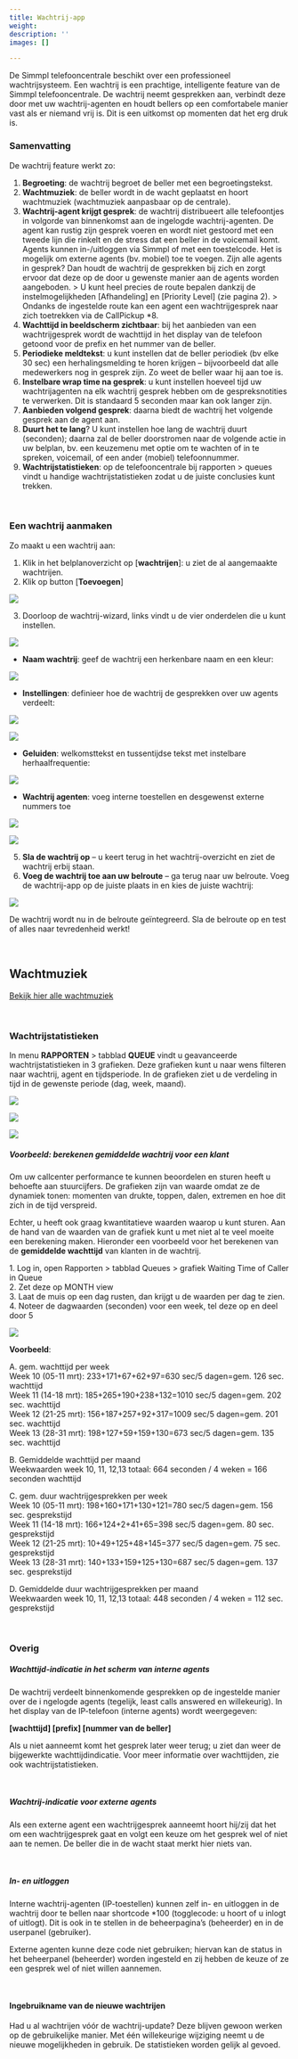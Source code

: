 ```yaml
---
title: Wachtrij-app
weight: 
description: ''
images: []

---
```

De Simmpl telefooncentrale beschikt over een professioneel wachtrijsysteem. Een wachtrij is een prachtige, intelligente feature van de Simmpl telefooncentrale. De wachtrij neemt gesprekken aan, verbindt deze door met uw wachtrij-agenten en houdt bellers op een comfortabele manier vast als er niemand vrij is. Dit is een uitkomst op momenten dat het erg druk is.

### Samenvatting

De wachtrij feature werkt zo:

1. **Begroeting**: de wachtrij begroet de beller met een begroetingstekst.
2. **Wachtmuziek**: de beller wordt in de wacht geplaatst en hoort wachtmuziek (wachtmuziek aanpasbaar op de centrale).
3. **Wachtrij-agent krijgt gesprek**: de wachtrij distribueert alle telefoontjes in volgorde van binnenkomst aan de ingelogde wachtrij-agenten. De agent kan rustig zijn gesprek voeren en wordt niet gestoord met een tweede lijn die rinkelt en de stress dat een beller in de voicemail komt. Agents kunnen in-/uitloggen via Simmpl of met een toestelcode. Het is mogelijk om externe agents (bv. mobiel) toe te voegen. Zijn alle agents in gesprek? Dan houdt de wachtrij de gesprekken bij zich en zorgt ervoor dat deze op de door u gewenste manier aan de agents worden aangeboden. > U kunt heel precies de route bepalen dankzij de instelmogelijkheden \[Afhandeling\] en \[Priority Level\] (zie pagina 2). > Ondanks de ingestelde route kan een agent een wachtrijgesprek naar zich toetrekken via de CallPickup *8.
4. **Wachttijd in beeldscherm zichtbaar**: bij het aanbieden van een wachtrijgesprek wordt de wachttijd in het display van de telefoon getoond voor de prefix en het nummer van de beller.
5. **Periodieke meldtekst**: u kunt instellen dat de beller periodiek (bv elke 30 sec) een herhalingsmelding te horen krijgen – bijvoorbeeld dat alle medewerkers nog in gesprek zijn. Zo weet de beller waar hij aan toe is.
6. **Instelbare wrap time na gesprek**: u kunt instellen hoeveel tijd uw wachtrijagenten na elk wachtrij gesprek hebben om de gespreksnotities te verwerken. Dit is standaard 5 seconden maar kan ook langer zijn.
7. **Aanbieden volgend gesprek**: daarna biedt de wachtrij het volgende gesprek aan de agent aan.
8. **Duurt het te lang**? U kunt instellen hoe lang de wachtrij duurt (seconden); daarna zal de beller doorstromen naar de volgende actie in uw belplan, bv. een keuzemenu met optie om te wachten of in te spreken, voicemail, of een ander (mobiel) telefoonnummer.
9. **Wachtrijstatistieken**: op de telefooncentrale bij rapporten > queues vindt u handige wachtrijstatistieken zodat u de juiste conclusies kunt trekken.

<br>

### Een wachtrij aanmaken

Zo maakt u een wachtrij aan:

1. Klik in het belplanoverzicht op \[**wachtrijen**\]: u ziet de al aangemaakte wachtrijen.
2. Klik op button \[**Toevoegen**\]

![](https://res.cloudinary.com/callvoip/image/upload/v1565081290/support-wachtrij1_gvtddw.png)

3. Doorloop de wachtrij-wizard, links vindt u de vier onderdelen die u kunt instellen.

![](https://res.cloudinary.com/callvoip/image/upload/v1565081410/support-wachtrij2_fwxb7q.png)

* **Naam wachtrij**: geef de wachtrij een herkenbare naam en een kleur:

![](https://res.cloudinary.com/callvoip/image/upload/v1565081487/support-wachtrij_nc1pfp.png)

* **Instellingen**: definieer hoe de wachtrij de gesprekken over uw agents verdeelt:

![](https://res.cloudinary.com/callvoip/image/upload/v1565081528/support-wachtrij4_y4iial.png)

![](https://res.cloudinary.com/callvoip/image/upload/v1565081634/support-wachtrij5_lzisap.png)

* **Geluiden**: welkomsttekst en tussentijdse tekst met instelbare herhaalfrequentie:

![](https://res.cloudinary.com/callvoip/image/upload/v1565081687/support-wachtrij6_iayvpw.png)

* **Wachtrij agenten**: voeg interne toestellen en desgewenst externe nummers toe

![](https://res.cloudinary.com/callvoip/image/upload/v1565081735/support-wachtrij7_stbkjc.png)

![](https://res.cloudinary.com/callvoip/image/upload/v1565081782/support-wachtrij8_uuxppy.png)

5. **Sla de wachtrij op** – u keert terug in het wachtrij-overzicht en ziet de wachtrij erbij staan.
6. **Voeg de wachtrij toe aan uw belroute** – ga terug naar uw belroute. Voeg de wachtrij-app op de juiste plaats in en kies de juiste wachtrij:

![](https://res.cloudinary.com/callvoip/image/upload/v1565081852/support-wachtrij9_z0gvki.png)

De wachtrij wordt nu in de belroute geïntegreerd. Sla de belroute op en test of alles naar tevredenheid werkt!

<br>

## Wachtmuziek

<a href="[/ondersteuning/meldteksten-wachtmuziek/wachtmuziek/](/meldteksten-wachtmuziek/wachtmuziek/)" target="_blank" class="button">Bekijk hier alle wachtmuziek</a>

<br>

### Wachtrijstatistieken

In menu **RAPPORTEN** > tabblad **QUEUE** vindt u geavanceerde wachtrijstatistieken in 3 grafieken. Deze grafieken kunt u naar wens filteren naar wachtrij, agent en tijdsperiode. In de grafieken ziet u de verdeling in tijd in de gewenste periode (dag, week, maand).

![](https://res.cloudinary.com/callvoip/image/upload/v1565082164/support-wachtrij-stat1_au5ozr.png)

![](https://res.cloudinary.com/callvoip/image/upload/v1565082177/support-wachtrij-stat2_j0cnvf.png)

![](https://res.cloudinary.com/callvoip/image/upload/v1565082191/support-wachtrij-stat3_nbbhlv.png)

##### Voorbeeld: berekenen gemiddelde wachtrij voor een klant

Om uw callcenter performance te kunnen beoordelen en sturen heeft u behoefte aan stuurcijfers. De grafieken zijn van waarde omdat ze de dynamiek tonen: momenten van drukte, toppen, dalen, extremen en hoe dit zich in de tijd verspreid.

Echter, u heeft ook graag kwantitatieve waarden waarop u kunt sturen. Aan de hand van de waarden van de grafiek kunt u met niet al te veel moeite een berekening maken. Hieronder een voorbeeld voor het berekenen van de **gemiddelde wachttijd** van klanten in de wachtrij.

1\. Log in, open Rapporten > tabblad Queues > grafiek Waiting Time of Caller in Queue   
2\. Zet deze op MONTH view   
3\. Laat de muis op een dag rusten, dan krijgt u de waarden per dag te zien.   
4\. Noteer de dagwaarden (seconden) voor een week, tel deze op en deel door 5

![](https://res.cloudinary.com/callvoip/image/upload/v1565082317/support-wachtrij-stat4_wcbcop.png)

**Voorbeeld**:

A. gem. wachttijd per week   
Week 10 (05-11 mrt): 233+171+67+62+97=630 sec/5 dagen=gem. 126 sec. wachttijd   
Week 11 (14-18 mrt): 185+265+190+238+132=1010 sec/5 dagen=gem. 202 sec. wachttijd   
Week 12 (21-25 mrt): 156+187+257+92+317=1009 sec/5 dagen=gem. 201 sec. wachttijd   
Week 13 (28-31 mrt): 198+127+59+159+130=673 sec/5 dagen=gem. 135 sec. wachttijd 

B. Gemiddelde wachttijd per maand   
Weekwaarden week 10, 11, 12,13 totaal: 664 seconden / 4 weken = 166 seconden wachttijd 

C. gem. duur wachtrijgesprekken per week   
Week 10 (05-11 mrt): 198+160+171+130+121=780 sec/5 dagen=gem. 156 sec. gesprekstijd   
Week 11 (14-18 mrt): 166+124+2+41+65=398 sec/5 dagen=gem. 80 sec. gesprekstijd   
Week 12 (21-25 mrt): 10+49+125+48+145=377 sec/5 dagen=gem. 75 sec. gesprekstijd   
Week 13 (28-31 mrt): 140+133+159+125+130=687 sec/5 dagen=gem. 137 sec. gesprekstijd 

D. Gemiddelde duur wachtrijgesprekken per maand   
Weekwaarden week 10, 11, 12,13 totaal: 448 seconden / 4 weken = 112 sec. gesprekstijd

<br>

### Overig

##### Wachttijd-indicatie in het scherm van interne agents

De wachtrij verdeelt binnenkomende gesprekken op de ingestelde manier over de i ngelogde agents (tegelijk, least calls answered en willekeurig). In het display van de IP-telefoon (interne agents) wordt weergegeven: 

**\[wachttijd\] \[prefix\] \[nummer van de beller\]** 

Als u niet aanneemt komt het gesprek later weer terug; u ziet dan weer de bijgewerkte wachttijdindicatie. Voor meer informatie over wachttijden, zie ook wachtrijstatistieken.

<br>

##### Wachtrij-indicatie voor externe agents

Als een externe agent een wachtrijgesprek aanneemt hoort hij/zij dat het om een wachtrijgesprek gaat en volgt een keuze om het gesprek wel of niet aan te nemen. De beller die in de wacht staat merkt hier niets van.

<br>

##### In- en uitloggen

Interne wachtrij-agenten (IP-toestellen) kunnen zelf in- en uitloggen in de wachtrij door te bellen naar shortcode *100 (togglecode: u hoort of u inlogt of uitlogt). Dit is ook in te stellen in de beheerpagina’s (beheerder) en in de userpanel (gebruiker). 

Externe agenten kunne deze code niet gebruiken; hiervan kan de status in het beheerpanel (beheerder) worden ingesteld en zij hebben de keuze of ze een gesprek wel of niet willen aannemen.

<br>

#### Ingebruikname van de nieuwe wachtrijen

Had u al wachtrijen vóór de wachtrij-update? Deze blijven gewoon werken op de gebruikelijke manier. Met één willekeurige wijziging neemt u de nieuwe mogelijkheden in gebruik. De statistieken worden gelijk al gevoed.